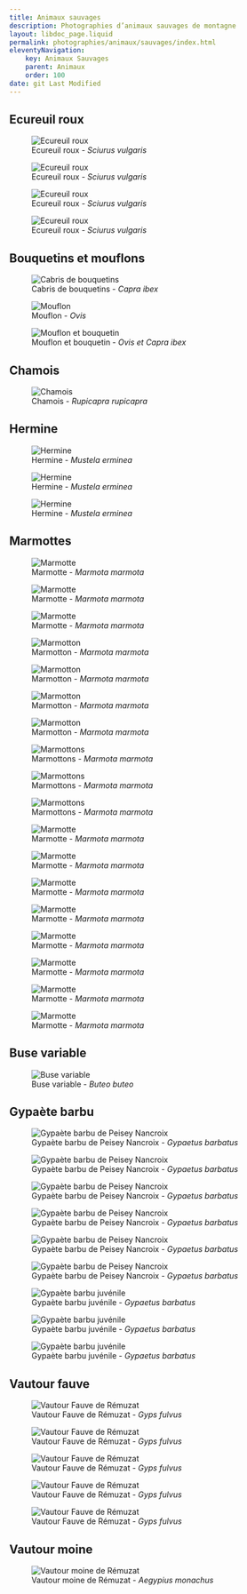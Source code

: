 ```yaml
---
title: Animaux sauvages
description: Photographies d’animaux sauvages de montagne
layout: libdoc_page.liquid
permalink: photographies/animaux/sauvages/index.html
eleventyNavigation:
    key: Animaux Sauvages
    parent: Animaux
    order: 100
date: git Last Modified
---
```

## Ecureuil roux

<figure class="wide long-shadow">
    <img src="/sources/animaux/sauvages/ecureuil_roux_img_0184.jpg"
        alt="Ecureuil roux">
    <figcaption>
        Ecureuil roux - <em>Sciurus vulgaris</em>
    </figcaption>
</figure>

<figure class="wide long-shadow">
    <img src="/sources/animaux/sauvages/ecureuil_roux_img_0173.jpg"
        alt="Ecureuil roux">
    <figcaption>
        Ecureuil roux - <em>Sciurus vulgaris</em>
    </figcaption>
</figure>

<figure class="wide long-shadow">
    <img src="/sources/animaux/sauvages/ecureuil_roux_img_0223.jpg"
        alt="Ecureuil roux">
    <figcaption>
        Ecureuil roux - <em>Sciurus vulgaris</em>
    </figcaption>
</figure>

<figure class="wide long-shadow">
    <img src="/sources/animaux/sauvages/ecureuil_roux_img_0226.jpg"
        alt="Ecureuil roux">
    <figcaption>
        Ecureuil roux - <em>Sciurus vulgaris</em>
    </figcaption>
</figure>

## Bouquetins et mouflons

<figure class="wide long-shadow">
    <img src="/sources/animaux/sauvages/bouquetins_img_4262.jpg"
        alt="Cabris de bouquetins">
    <figcaption>
        Cabris de bouquetins - <em>Capra ibex</em>
    </figcaption>
</figure>

<figure class="wide long-shadow">
    <img src="/sources/animaux/sauvages/mouflon_IMG_7403.jpg"
        alt="Mouflon">
    <figcaption>
        Mouflon - <em>Ovis</em>
    </figcaption>
</figure>

<figure class="wide long-shadow">
    <img src="/sources/animaux/sauvages/mouflon_bouquetin_IMG_7407.jpg"
        alt="Mouflon et bouquetin">
    <figcaption>
        Mouflon et bouquetin - <em>Ovis et Capra ibex</em>
    </figcaption>
</figure>

## Chamois

<figure class="wide long-shadow">
    <img src="/sources/animaux/sauvages/chamois_charmant_som.jpg"
        alt="Chamois">
    <figcaption>
        Chamois - <em>Rupicapra rupicapra</em>
    </figcaption>
</figure>

## Hermine

<figure class="wide long-shadow">
    <img src="/sources/animaux/sauvages/hermine_IMG_7900.jpg"
        alt="Hermine">
    <figcaption>
        Hermine - <em>Mustela erminea</em>
    </figcaption>
</figure>

<figure class="wide long-shadow">
    <img src="/sources/animaux/sauvages/hermine_IMG_7904.jpg"
        alt="Hermine">
    <figcaption>
        Hermine - <em>Mustela erminea</em>
    </figcaption>
</figure>

<figure class="wide long-shadow">
    <img src="/sources/animaux/sauvages/hermine_IMG_7906_1.jpg"
        alt="Hermine">
    <figcaption>
        Hermine - <em>Mustela erminea</em>
    </figcaption>
</figure>

## Marmottes

<figure class="wide long-shadow">
    <img src="/sources/animaux/sauvages/marmota_marmota_2.jpg"
        alt="Marmotte">
    <figcaption>
        Marmotte - <em>Marmota marmota</em>
    </figcaption>
</figure>

<figure class="wide long-shadow">
    <img src="/sources/animaux/sauvages/marmota_marmota_coquette.jpg"
        alt="Marmotte">
    <figcaption>
        Marmotte - <em>Marmota marmota</em>
    </figcaption>
</figure>

<figure class="wide long-shadow">
    <img src="/sources/animaux/sauvages/marmota_marmota_img_0808.jpg"
        alt="Marmotte">
    <figcaption>
        Marmotte - <em>Marmota marmota</em>
    </figcaption>
</figure>

<figure class="wide long-shadow">
    <img src="/sources/animaux/sauvages/marmota_marmota_img_2129.jpg"
        alt="Marmotton">
    <figcaption>
        Marmotton - <em>Marmota marmota</em>
    </figcaption>
</figure>

<figure class="wide long-shadow">
    <img src="/sources/animaux/sauvages/marmota_marmota_img_2166.jpg"
        alt="Marmotton">
    <figcaption>
        Marmotton - <em>Marmota marmota</em>
    </figcaption>
</figure>

<figure class="wide long-shadow">
    <img src="/sources/animaux/sauvages/marmota_marmota_img_2212.jpg"
        alt="Marmotton">
    <figcaption>
        Marmotton - <em>Marmota marmota</em>
    </figcaption>
</figure>

<figure class="long-shadow">
    <img src="/sources/animaux/sauvages/marmota_marmota_img_4387.jpg"
        alt="Marmotton">
    <figcaption>
        Marmotton - <em>Marmota marmota</em>
    </figcaption>
</figure>

<figure class="wide long-shadow">
    <img src="/sources/animaux/sauvages/marmota_marmota_img_4416.jpg"
        alt="Marmottons">
    <figcaption>
        Marmottons - <em>Marmota marmota</em>
    </figcaption>
</figure>

<figure class="wide long-shadow">
    <img src="/sources/animaux/sauvages/marmota_marmota_img_4414.jpg"
        alt="Marmottons">
    <figcaption>
        Marmottons - <em>Marmota marmota</em>
    </figcaption>
</figure>

<figure class="wide long-shadow">
    <img src="/sources/animaux/sauvages/marmota_marmota_img_4417.jpg"
        alt="Marmottons">
    <figcaption>
        Marmottons - <em>Marmota marmota</em>
    </figcaption>
</figure>

<figure class="wide long-shadow">
    <img src="/sources/animaux/sauvages/marmota_marmota_img_8651.jpg"
        alt="Marmotte">
    <figcaption>
        Marmotte - <em>Marmota marmota</em>
    </figcaption>
</figure>

<figure class="long-shadow">
    <img src="/sources/animaux/sauvages/marmota_marmota_IMG_8655.jpg"
        alt="Marmotte">
    <figcaption>
        Marmotte - <em>Marmota marmota</em>
    </figcaption>
</figure>

<figure class="long-shadow">
    <img src="/sources/animaux/sauvages/marmota_marmota_IMG_8656.jpg"
        alt="Marmotte">
    <figcaption>
        Marmotte - <em>Marmota marmota</em>
    </figcaption>
</figure>

<figure class="long-shadow">
    <img src="/sources/animaux/sauvages/marmota_marmota_IMG_8657.jpg"
        alt="Marmotte">
    <figcaption>
        Marmotte - <em>Marmota marmota</em>
    </figcaption>
</figure>

<figure class="wide long-shadow">
    <img src="/sources/animaux/sauvages/marmota_marmota_IMG_8665.jpg"
        alt="Marmotte">
    <figcaption>
        Marmotte - <em>Marmota marmota</em>
    </figcaption>
</figure>

<figure class="wide long-shadow">
    <img src="/sources/animaux/sauvages/marmota_marmota_mg_2701.jpg"
        alt="Marmotte">
    <figcaption>
        Marmotte - <em>Marmota marmota</em>
    </figcaption>
</figure>

<figure class="long-shadow">
    <img src="/sources/animaux/sauvages/marmota_marmota_mg_2703.jpg"
        alt="Marmotte">
    <figcaption>
        Marmotte - <em>Marmota marmota</em>
    </figcaption>
</figure>

<figure class="wide long-shadow">
    <img src="/sources/animaux/sauvages/marmota_marmota_mg_2721.jpg"
        alt="Marmotte">
    <figcaption>
        Marmotte - <em>Marmota marmota</em>
    </figcaption>
</figure>

## Buse variable

<figure class="wide long-shadow">
    <img src="/sources/animaux/sauvages/buse_variable_IMG_2732.jpg"
        alt="Buse variable">
    <figcaption>
        Buse variable - <em>Buteo buteo</em>
    </figcaption>
</figure>

## Gypaète barbu

<figure class="wide long-shadow">
    <img src="/sources/animaux/sauvages/gypaete_barbu_IMG_6125.jpg"
        alt="Gypaète barbu de Peisey Nancroix">
    <figcaption>
        Gypaète barbu de Peisey Nancroix - <em>Gypaetus barbatus</em>
    </figcaption>
</figure>

<figure class="wide long-shadow">
    <img src="/sources/animaux/sauvages/gypaete_barbu_IMG_7920.jpg"
        alt="Gypaète barbu de Peisey Nancroix">
    <figcaption>
        Gypaète barbu de Peisey Nancroix - <em>Gypaetus barbatus</em>
    </figcaption>
</figure>

<figure class="wide long-shadow">
    <img src="/sources/animaux/sauvages/gypaete_barbu_IMG_7932.jpg"
        alt="Gypaète barbu de Peisey Nancroix">
    <figcaption>
        Gypaète barbu de Peisey Nancroix - <em>Gypaetus barbatus</em>
    </figcaption>
</figure>

<figure class="wide long-shadow">
    <img src="/sources/animaux/sauvages/gypaete_barbu_IMG_7933.jpg"
        alt="Gypaète barbu de Peisey Nancroix">
    <figcaption>
        Gypaète barbu de Peisey Nancroix - <em>Gypaetus barbatus</em>
    </figcaption>
</figure>

<figure class="wide long-shadow">
    <img src="/sources/animaux/sauvages/gypaete_barbu_IMG_6110.jpg"
        alt="Gypaète barbu de Peisey Nancroix">
    <figcaption>
        Gypaète barbu de Peisey Nancroix - <em>Gypaetus barbatus</em>
    </figcaption>
</figure>

<figure class="wide long-shadow">
    <img src="/sources/animaux/sauvages/gypaete_barbu_IMG_6158.jpg"
        alt="Gypaète barbu de Peisey Nancroix">
    <figcaption>
        Gypaète barbu de Peisey Nancroix - <em>Gypaetus barbatus</em>
    </figcaption>
</figure>

<figure class="wide long-shadow">
    <img src="/sources/animaux/sauvages/gypaete_barbu_img_1018.jpg"
        alt="Gypaète barbu juvénile">
    <figcaption>
        Gypaète barbu juvénile - <em>Gypaetus barbatus</em>
    </figcaption>
</figure>

<figure class="wide long-shadow">
    <img src="/sources/animaux/sauvages/gypaete_barbu_img_1019.jpg"
        alt="Gypaète barbu juvénile">
    <figcaption>
        Gypaète barbu juvénile - <em>Gypaetus barbatus</em>
    </figcaption>
</figure>

<figure class="wide long-shadow">
    <img src="/sources/animaux/sauvages/gypaete_barbu_img_1020.jpg"
        alt="Gypaète barbu juvénile">
    <figcaption>
        Gypaète barbu juvénile - <em>Gypaetus barbatus</em>
    </figcaption>
</figure>

## Vautour fauve

<figure class="wide long-shadow">
    <img src="/sources/animaux/sauvages/vautour_fauve_2_remuzat_2013_img_1170.jpg"
        alt="Vautour Fauve de Rémuzat">
    <figcaption>
        Vautour Fauve de Rémuzat - <em>Gyps fulvus</em>
    </figcaption>
</figure>

<figure class="wide long-shadow">
    <img src="/sources/animaux/sauvages/vautour_fauve_en_vol_remuzat_1_img_1185.jpg"
        alt="Vautour Fauve de Rémuzat">
    <figcaption>
        Vautour Fauve de Rémuzat - <em>Gyps fulvus</em>
    </figcaption>
</figure>

<figure class="wide long-shadow">
    <img src="/sources/animaux/sauvages/vautour_fauve_3_remuzat_2013_img_1041.jpg"
        alt="Vautour Fauve de Rémuzat">
    <figcaption>
        Vautour Fauve de Rémuzat - <em>Gyps fulvus</em>
    </figcaption>
</figure>

<figure class="wide long-shadow">
    <img src="/sources/animaux/sauvages/vautour_fauve_img_8458.jpg"
        alt="Vautour Fauve de Rémuzat">
    <figcaption>
        Vautour Fauve de Rémuzat - <em>Gyps fulvus</em>
    </figcaption>
</figure>

<figure class="wide long-shadow">
    <img src="/sources/animaux/sauvages/vautour_fauve_IMG_0964.jpg"
        alt="Vautour Fauve de Rémuzat">
    <figcaption>
        Vautour Fauve de Rémuzat - <em>Gyps fulvus</em>
    </figcaption>
</figure>

## Vautour moine

<figure class="wide long-shadow">
    <img src="/sources/animaux/sauvages/vautour_moine_img_8281.jpg"
        alt="Vautour moine de Rémuzat">
    <figcaption>
        Vautour moine de Rémuzat - <em>Aegypius monachus</em>
    </figcaption>
</figure>